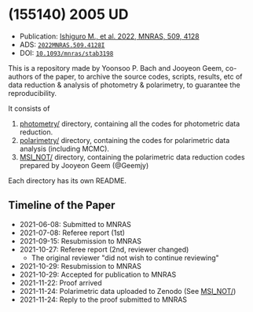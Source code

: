# (155140) 2005 UD
* Publication: [Ishiguro M., et al. 2022, MNRAS, 509, 4128](https://academic.oup.com/mnras/article/509/3/4128/6424289?login=true)
* ADS: [``2022MNRAS.509.4128I``](https://ui.adsabs.harvard.edu/abs/2022MNRAS.509.4128I/abstract)
* DOI: [``10.1093/mnras/stab3198``](https://doi.org/10.1093/mnras/stab3198)

This is a repository made by Yoonsoo P. Bach and Jooyeon Geem, co-authors of the paper, to archive the source codes, scripts, results, etc of data reduction & analysis of photometry & polarimetry, to guarantee the reproducibility.

It consists of

1. [photometry/](photometry/) directory, containing all the codes for photometric data reduction.
2. [polarimetry/](polarimetry/) directory, containing the codes for polarimetric data analysis (including MCMC).
3. [MSI_NOT/](MSI_NOT) directory, containing the polarimetric data reduction codes prepared by Jooyeon Geem (@Geemjy)

Each directory has its own README.



## Timeline of the Paper

* 2021-06-08: Submitted to MNRAS
* 2021-07-08: Referee report (1st)
* 2021-09-15: Resubmission to MNRAS
* 2021-10-27: Referee report (2nd, reviewer changed)
  * The original reviewer "did not wish to continue reviewing"
* 2021-10-29: Resubmission to MNRAS
* 2021-10-29: Accepted for publication to MNRAS
* 2021-11-22: Proof arrived
* 2021-11-24: Polarimetric data uploaded to Zenodo (See [MSI_NOT/](MSI_NOT))
* 2021-11-24: Reply to the proof submitted to MNRAS
